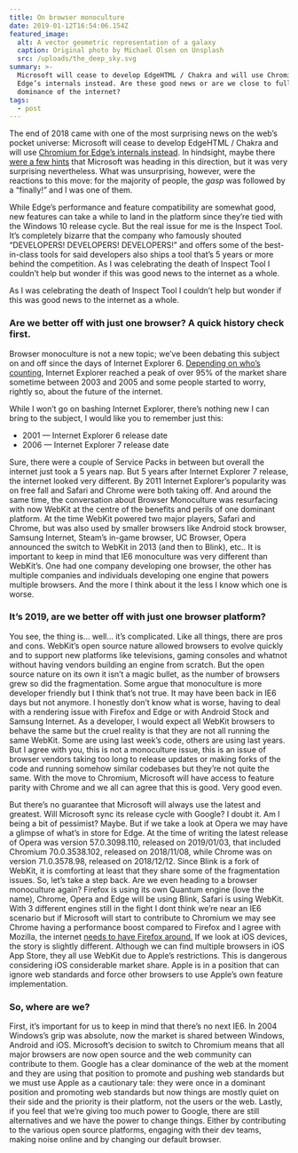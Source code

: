 ```yaml
---
title: On browser monoculture
date: 2019-01-12T16:54:06.154Z
featured_image:
  alt: A vector geometric representation of a galaxy
  caption: Original photo by Michael Olsen on Unsplash
  src: /uploads/the_deep_sky.svg
summary: >-
  Microsoft will cease to develop EdgeHTML / Chakra and will use Chromium for
  Edge’s internals instead. Are these good news or are we close to full Google
  dominance of the internet?
tags:
  - post
---
```

The end of 2018 came with one of the most surprising news on the web’s pocket universe: Microsoft will cease to develop EdgeHTML / Chakra and will use [Chromium for Edge’s internals instead](https://github.com/MicrosoftEdge/MSEdge/blob/master/README.md). In hindsight, maybe there [were a few hints](https://9to5google.com/2018/11/19/microsoft-google-chrome-windows-10-arm/) that Microsoft was heading in this direction, but it was very surprising nevertheless. What was unsurprising, however, were the reactions to this move: for the majority of people, the *gasp* was followed by a “finally!” and I was one of them.

While Edge’s performance and feature compatibility are somewhat good, new features can take a while to land in the platform since they’re tied with the Windows 10 release cycle. But the real issue for me is the Inspect Tool. It’s completely bizarre that the company who famously shouted “DEVELOPERS! DEVELOPERS! DEVELOPERS!” and offers some of the best-in-class tools for said developers also ships a tool that’s 5 years or more behind the competition. As I was celebrating the death of Inspect Tool I couldn’t help but wonder if this was good news to the internet as a whole.

As I was celebrating the death of Inspect Tool I couldn’t help but wonder if this was good news to the internet as a whole.

### Are we better off with just one browser? A quick history check first.

Browser monoculture is not a new topic; we’ve been debating this subject on and off since the days of Internet Explorer 6. [Depending on who’s counting](https://en.wikipedia.org/wiki/Usage_share_of_web_browsers), Internet Explorer reached a peak of over 95% of the market share sometime between 2003 and 2005 and some people started to worry, rightly so, about the future of the internet.

While I won’t go on bashing Internet Explorer, there’s nothing new I can bring to the subject, I would like you to remember just this:

* 2001 — Internet Explorer 6 release date
* 2006 — Internet Explorer 7 release date

Sure, there were a couple of Service Packs in between but overall the internet just took a 5 years nap. But 5 years after Internet Explorer 7 release, the internet looked very different. By 2011 Internet Explorer’s popularity was on free fall and Safari and Chrome were both taking off. And around the same time, the conversation about Browser Monoculture was resurfacing with now WebKit at the centre of the benefits and perils of one dominant platform. At the time WebKit powered two major players, Safari and Chrome, but was also used by smaller browsers like Android stock browser, Samsung Internet, Steam’s in-game browser, UC Browser, Opera announced the switch to WebKit in 2013 (and then to Blink), etc..
It is important to keep in mind that IE6 monoculture was very different than WebKit’s. One had one company developing one browser, the other has multiple companies and individuals developing one engine that powers multiple browsers. And the more I think about it the less I know which one is worse.

### It’s 2019, are we better off with just one browser platform?

You see, the thing is… well… it’s complicated. Like all things, there are pros and cons. WebKit’s open source nature allowed browsers to evolve quickly and to support new platforms like televisions, gaming consoles and whatnot without having vendors building an engine from scratch. But the open source nature on its own it isn’t a magic bullet, as the number of browsers grew so did the fragmentation. Some argue that monoculture is more developer friendly but I think that’s not true. It may have been back in IE6 days but not anymore.
I honestly don’t know what is worse, having to deal with a rendering issue with Firefox and Edge or with Android Stock and Samsung Internet.
As a developer, I would expect all WebKit browsers to behave the same but the cruel reality is that they are not all running the same WebKit. Some are using last week’s code, others are using last years. But I agree with you, this is not a monoculture issue, this is an issue of browser vendors taking too long to release updates or making forks of the code and running somehow similar codebases but they’re not quite the same.
With the move to Chromium, Microsoft will have access to feature parity with Chrome and we all can agree that this is good. Very good even.

But there’s no guarantee that Microsoft will always use the latest and greatest. Will Microsoft sync its release cycle with Google? I doubt it. Am I being a bit of pessimist? Maybe. But if we take a look at Opera we may have a glimpse of what’s in store for Edge.
At the time of writing the latest release of Opera was version 57.0.3098.110, released on 2019/01/03, that included Chromium 70.0.3538.102, released on 2018/11/08, while Chrome was on version 71.0.3578.98, released on 2018/12/12.
Since Blink is a fork of WebKit, it is comforting at least that they share some of the fragmentation issues.
So, let’s take a step back. Are we even heading to a browser monoculture again? Firefox is using its own Quantum engine (love the name), Chrome, Opera and Edge will be using Blink, Safari is using WebKit.
With 3 different engines still in the fight I dont think we’re near an IE6 scenario but if Microsoft will start to contribute to Chromium we may see Chrome having a performance boost compared to Firefox and I agree with Mozilla, the internet [needs to have Firefox around.](https://blog.mozilla.org/blog/2018/12/06/goodbye-edge/) If we look at iOS devices, the story is slightly different. Although we can find multiple browsers in iOS App Store, they all use WebKit due to Apple’s restrictions. This is dangerous considering iOS considerable market share. Apple is in a position that can ignore web standards and force other browsers to use Apple’s own feature implementation.

### So, where are we?

First, it’s important for us to keep in mind that there’s no next IE6. In 2004 Windows’s grip was absolute, now the market is shared between Windows, Android and iOS. Microsoft’s decision to switch to Chromium means that all major browsers are now open source and the web community can contribute to them. Google has a clear dominance of the web at the moment and they are using that position to promote and pushing web standards but we must use Apple as a cautionary tale: they were once in a dominant position and promoting web standards but now things are mostly quiet on their side and the priority is their platform, not the users or the web.
Lastly, if you feel that we’re giving too much power to Google, there are still alternatives and we have the power to change things. Either by contributing to the various open source platforms, engaging with their dev teams, making noise online and by changing our default browser.
